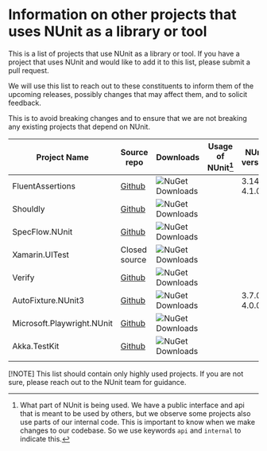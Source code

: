 # Information on other projects that uses NUnit as a library or tool

This is a list of projects that use NUnit as a library or tool. If you have a project that uses NUnit and would like to add it to this list, please submit a pull request.

We will use this list to reach out to these constituents to inform them of the upcoming releases, possibly changes that may affect them, and to solicit feedback.

This is to avoid breaking changes and to ensure that we are not breaking any existing projects that depend on NUnit.

| Project Name | Source repo |Downloads | Usage of NUnit[^1] | NUnit version  |   Maintainer(s) or Contact(s) |
|--------------|-------------|-----------|---------------|--------|-------|
|FluentAssertions|[Github](https://www.nuget.org/packages/FluentAssertions)|![NuGet Downloads](https://img.shields.io/nuget/dt/FluentAssertions)||3.14.0, 4.1.0|[Dennis Doomen](https://github.com/dennisdoomen)|
|Shouldly|[Github](https://github.com/shouldly/shouldly)|![NuGet Downloads](https://img.shields.io/nuget/dt/Shouldly)|||[Joseph Musser](https://github.com/jnm2)|
|SpecFlow.NUnit|[Github](https://www.nuget.org/packages/SpecFlow.NUnit/)|![NuGet Downloads](https://img.shields.io/nuget/dt/Specflow.Nunit)||||
|Xamarin.UITest|Closed source|![NuGet Downloads](https://img.shields.io/nuget/dt/Xamarin.UITest)|||Microsoft|
|Verify|[Github](https://github.com/VerifyTests/Verify)|![NuGet Downloads](https://img.shields.io/nuget/dt/Verify)|||[Simon Cropp](https://github.com/SimonCropp)|
|AutoFixture.NUnit3|[Github](https://github.com/AutoFixture/AutoFixture)|![NuGet Downloads](https://img.shields.io/nuget/dt/AutoFixture.NUnit3)||3.7.0, 4.0.0|[Mark Seemann](https://github.com/ploeh)|
|Microsoft.Playwright.NUnit|[Github](https://github.com/microsoft/playwright-dotnet)|![NuGet Downloads](https://img.shields.io/nuget/dt/Microsoft.Playwright.NUnit)|||Microsoft|
|Akka.TestKit|[Github](https://github.com/akkadotnet/akka.net)|![NuGet Downloads](https://img.shields.io/nuget/dt/Akka.TestKit)||||
|||||||

[!NOTE]
This list should contain only highly used projects. If you are not sure, please reach out to the NUnit team for guidance.


[^1]: What part of NUnit is being used. We have a public interface and api that is meant to be used by others, but we observe some projects also use parts of our internal code. This is important to know when we make changes to our codebase.  So we use keywords `api` and `internal` to indicate this.